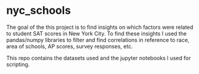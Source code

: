 # nyc_schools
The goal of the this project is to find insights on which factors were related to student SAT scores in New York City. To find these insights I used the pandas/numpy libraries to filter and find correlations in reference to race, area of schools, AP scores, survey responses, etc.

This repo contains the datasets used and the jupyter notebooks I used for scripting.
